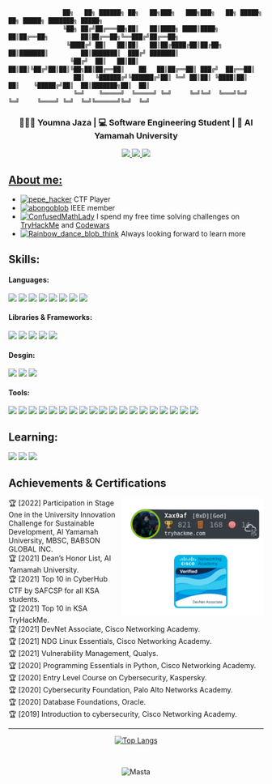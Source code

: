 
```
               ██╗   ██╗ ██████╗ ██╗   ██╗███╗   ███╗███╗   ██╗ █████╗          ██╗ █████╗ ███████╗ █████╗ 
               ╚██╗ ██╔╝██╔═══██╗██║   ██║████╗ ████║████╗  ██║██╔══██╗         ██║██╔══██╗╚══███╔╝██╔══██╗
                ╚████╔╝ ██║   ██║██║   ██║██╔████╔██║██╔██╗ ██║███████║         ██║███████║  ███╔╝ ███████║
                 ╚██╔╝  ██║   ██║██║   ██║██║╚██╔╝██║██║╚██╗██║██╔══██║    ██   ██║██╔══██║ ███╔╝  ██╔══██║
                  ██║   ╚██████╔╝╚██████╔╝██║ ╚═╝ ██║██║ ╚████║██║  ██║    ╚█████╔╝██║  ██║███████╗██║  ██║
                  ╚═╝    ╚═════╝  ╚═════╝ ╚═╝     ╚═╝╚═╝  ╚═══╝╚═╝  ╚═╝     ╚════╝ ╚═╝  ╚═╝╚══════╝╚═╝  ╚═╝
```



<h3 align="center">👩🏼‍💻 Youmna Jaza | 💻 Software Engineering Student | 🏫 Al Yamamah University</h3>
<p align="center">
<a href="https://tryhackme.com/p/Xax0af"><img src="https://img.shields.io/static/v1?label=&message=TryHackMe&color=981E32&logo=TryHackMe&logoColor=FFFFFF"/>
<a href="https://twitter.com/Ybx_n"><img src="https://img.shields.io/static/v1?label=&message=Twitter&color=1DA1F2&logo=twitter&logoColor=FFFFFF"/>
<a href="https://www.linkedin.com/in/youmna-jaza-373016233/"><img src="https://img.shields.io/static/v1?label=&message=LinkedIn&color=0A66C2&logo=linkedin&logoColor=FFFFFF"/>

</p>

## About me:

- <a href="https://emoji.gg/emoji/4297-pepe-hacker"><img src="https://emoji.gg/assets/emoji/4297-pepe-hacker.gif" width="20px" height="20px" alt="pepe_hacker"></a> CTF Player  
- <a href="https://emoji.gg/emoji/4860-abongoblob"><img src="https://emoji.gg/assets/emoji/4860-abongoblob.gif" width="20px" height="20px" alt="abongoblob"></a> IEEE member
- <a href="https://emoji.gg/emoji/7244_ConfusedMathLady"><img src="https://emoji.gg/assets/emoji/7244_ConfusedMathLady.gif" width="20px" height="20px" alt="ConfusedMathLady"></a> I spend my free time solving challenges on [TryHackMe](https://tryhackme.com/) and [Codewars](https://www.codewars.com/)
- <a href="https://emoji.gg/emoji/2325-rainbow-dance-blob-think"> <img src="https://emoji.gg/assets/emoji/2325-rainbow-dance-blob-think.gif" width="20px" height="20px" alt="Rainbow_dance_blob_think"></a> Always looking forward to learn more
 
 ## Skills:
 
 #### Languages:
<p align="left">
<img src="https://img.shields.io/static/v1?label=&message=Java&color=orange&logo=Java&logoColor=FFFFFF"/>
<img src="https://img.shields.io/static/v1?label=&message=Python&color=3776AB&logo=python&logoColor=FFFFFF"/>
<img src="https://img.shields.io/static/v1?label=&message=JavaScript&color=F7DF1E&logo=JavaScript&logoColor=000000"/>
<img src="https://img.shields.io/static/v1?label=&message=HTML5&color=E34F26&logo=html5&logoColor=FFFFFF"/>
<img src="https://img.shields.io/static/v1?label=&message=CSS3&color=1572B6&logo=css3&logoColor=FFFFFF"/>
<img src="https://img.shields.io/static/v1?label=&message=Dart&color=0175C2&logo=dart&logoColor=FFFFFF"/>
<img src="https://img.shields.io/static/v1?label=&message=C Sharp&color=239120&logo=C Sharp&logoColor=FFFFFF"/>
<img src="https://img.shields.io/static/v1?label=&message=PHP&color=777BB4&logo=php&logoColor=FFFFFF"/>
 </p>   
 
 #### Libraries & Frameworks:
<p align="left">
<img src="https://img.shields.io/static/v1?label=&message=Flutter&color=02569B&logo=flutter&logoColor=FFFFFF"/>
<img src="https://img.shields.io/static/v1?label=&message=React Js&color=61DAFB&logo=React&logoColor=000000"/>
<img src="https://img.shields.io/static/v1?label=&message=Redux&color=764ABC&logo=Redux&logoColor=FFFFFF"/>
<img src="https://img.shields.io/static/v1?label=&message=MUI&color=007FFF&logo=MUI&logoColor=FFFFFF"/>
<img src="https://img.shields.io/static/v1?label=&message=Bootstrap&color=7952B3&logo=bootstrap&logoColor=FFFFFF"/>

</p>    
 
 #### Desgin:
<p align="left">
 <img src="https://img.shields.io/static/v1?label=&message=Blender&color=F5792A&logo=blender&logoColor=FFFFFF"/>
 <img src="https://img.shields.io/static/v1?label=&message=Adobe XD&color=FF61F6&logo=adobe xd&logoColor=FFFFFF"/>
 <img src="https://img.shields.io/static/v1?label=&message=Figma&color=F24E1E&logo=figma&logoColor=FFFFFF"/>
 </p>
 
 
 #### Tools:
<p align="left">
 <img src="https://img.shields.io/static/v1?label=&message=Linux&color=FCC624&logo=linux&logoColor=000000"/>
 <img src="https://img.shields.io/static/v1?label=&message=Kali Linux&color=557C94&logo=Kali Linux&logoColor=FFFFFF"/>
<img src="https://img.shields.io/static/v1?label=&message=Ubuntu&color=E95420&logo=ubuntu&logoColor=FFFFFF"/>
 <img src="https://img.shields.io/static/v1?label=&message=Bash&color=4EAA25&logo=GNUbash&logoColor=FFFFFF"/>
 
<img src="https://img.shields.io/static/v1?label=&message=MySQL&color=4479A1&logo=mysql&logoColor=FFFFFF"/>
<img src="https://img.shields.io/static/v1?label=&message=phpMyAdmin&color=6C78AF&logo=phpmyadmin&logoColor=FFFFFF"/>
<img src="https://img.shields.io/static/v1?label=&message=Firebase Cloud Messaging&color=FFCA28&logo=Firebase&logoColor=000000"/>
 
<img src="https://img.shields.io/static/v1?label=&message=VS Code&color=007ACC&logo=Visual Studio Code&logoColor=FFFFFF"/>
 <img src="https://img.shields.io/static/v1?label=&message=Eclipse IDE&color=2C2255&logo=Eclipse IDE&logoColor=FFFFFF"/>
 <img src="https://img.shields.io/static/v1?label=&message=Apache NetBeans IDE&color=1B6AC6&logo=Apache NetBeans IDE&logoColor=FFFFFF"/>
 <img src="https://img.shields.io/static/v1?label=&message=Android Studio&color=3DDC84&logo=Android Studio&logoColor=FFFFFF"/>
 <img src="https://img.shields.io/static/v1?label=&message=Unity&color=000000&logo=unity&logoColor=FFFFFF"/>


<img src="https://img.shields.io/static/v1?label=&message=Git&color=F05032&logo=git&logoColor=FFFFFF"/>
<img src="https://img.shields.io/static/v1?label=&message=GitHub&color=181717&logo=GitHub&logoColor=FFFFFF"/>
<img src="https://img.shields.io/static/v1?label=&message=Microsoft Office&color=D83B01&logo=Microsoft Office&logoColor=FFFFFF"/>
<img src="https://img.shields.io/static/v1?label=&message=Markdown&color=000000&logo=Markdown&logoColor=FFFFFF"/>
<img src="https://img.shields.io/static/v1?label=&message=Wireshark&color=1679A7&logo=Wireshark&logoColor=FFFFFF"/>
<img src="https://img.shields.io/static/v1?label=&message=Volatility&color=D22128&logo=Volatility&logoColor=FFFFFF"/>
<img src="https://img.shields.io/static/v1?label=&message=Snyk&color=4C4A73&logo=Snyk&logoColor=FFFFFF"/>

</p>  
 

 

## Learning: 
<p align="left">
 <img src="https://img.shields.io/static/v1?label=&message=Tailwind CSS&color=06B6D4&logo=tailwind css&logoColor=FFFFFF"/>
<img src="https://img.shields.io/static/v1?label=&message=Type Script&color=3178C6&logo=TypeScript&logoColor=FFFFFF"/>
<img src="https://img.shields.io/static/v1?label=&message=Docker&color=2496ED&logo=Docker&logoColor=FFFFFF"/>

</p>

## Achievements & Certifications

<img align="right" src="image.png" width="280"/>

🏆 [2022] Participation in Stage One in the University Innovation Challenge for Sustainable Development, Al Yamamah University, MBSC, BABSON GLOBAL INC.   
🏆 [2021] Dean’s Honor List, Al Yamamah University.   
🏆 [2021] Top 10 in CyberHub CTF by SAFCSP for all KSA students.    
🏆 [2021] Top 10 in KSA TryHackMe.   
🏆 [2021] DevNet Associate, Cisco Networking Academy.   
🏆 [2021] NDG Linux Essentials, Cisco Networking Academy.  
🏆 [2021] Vulnerability Management, Qualys.    
🏆 [2020] Programming Essentials in Python, Cisco Networking Academy.  
🏆 [2020] Entry Level Course on Cybersecurity, Kaspersky.   
🏆 [2020] Cybersecurity Foundation, Palo Alto Networks Academy.  
🏆 [2020] Database Foundations, Oracle.  
🏆 [2019] Introduction to cybersecurity, Cisco Networking Academy.  



***  
<div align="center">

[![Top Langs](https://github-readme-stats.vercel.app/api/top-langs/?username=Yomna-J&count_private=true&langs_count=7&layout=compact)](https://github.com/anuraghazra/github-readme-stats)	

</div>



<br>
<p align="center" ><p align="center"> <img src="https://komarev.com/ghpvc/?username=Yomna-J" alt="Masta"/> </p>  </p>
